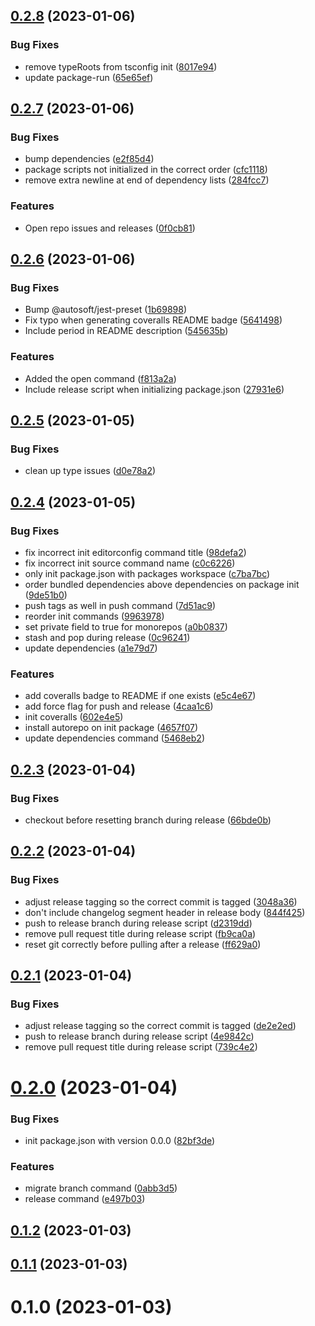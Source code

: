 ## [0.2.8](https://github.com/autosoftoss/autorepo-api/compare/v0.2.7...v0.2.8) (2023-01-06)


### Bug Fixes

* remove typeRoots from tsconfig init ([8017e94](https://github.com/autosoftoss/autorepo-api/commit/8017e94be3812ad2ea58af23fc03f78f27f9859a))
* update package-run ([65e65ef](https://github.com/autosoftoss/autorepo-api/commit/65e65efc5237ebb775d5b20902cddb6827903d84))



## [0.2.7](https://github.com/autosoftoss/autorepo-api/compare/v0.2.6...v0.2.7) (2023-01-06)


### Bug Fixes

* bump dependencies ([e2f85d4](https://github.com/autosoftoss/autorepo-api/commit/e2f85d4e26f6d1aba8c2a1d1da8bd761762987dc))
* package scripts not initialized in the correct order ([cfc1118](https://github.com/autosoftoss/autorepo-api/commit/cfc1118ae5e8757a068e079e3f2f6baecee3ad75))
* remove extra newline at end of dependency lists ([284fcc7](https://github.com/autosoftoss/autorepo-api/commit/284fcc7525cd19c95379b3e4b078fe565e678663))


### Features

* Open repo issues and releases ([0f0cb81](https://github.com/autosoftoss/autorepo-api/commit/0f0cb8125959cdfe53e5c265819898a3847935c3))



## [0.2.6](https://github.com/autosoftoss/autorepo-api/compare/v0.2.5...v0.2.6) (2023-01-06)


### Bug Fixes

* Bump @autosoft/jest-preset ([1b69898](https://github.com/autosoftoss/autorepo-api/commit/1b6989878ce30ace92049091af044506bb355779))
* Fix typo when generating coveralls README badge ([5641498](https://github.com/autosoftoss/autorepo-api/commit/56414984ab13d9c2b40f61f6fb80ddbbf1a5c45c))
* Include period in README description ([545635b](https://github.com/autosoftoss/autorepo-api/commit/545635b3156001adf45f8f20feab8685bac97326))


### Features

* Added the open command ([f813a2a](https://github.com/autosoftoss/autorepo-api/commit/f813a2aee30637908faf30b70c8a43eafd29830f))
* Include release script when initializing package.json ([27931e6](https://github.com/autosoftoss/autorepo-api/commit/27931e6690156718abefc21a2a63ed4a603af479))



## [0.2.5](https://github.com/autosoftoss/autorepo-api/compare/v0.2.4...v0.2.5) (2023-01-05)


### Bug Fixes

* clean up type issues ([d0e78a2](https://github.com/autosoftoss/autorepo-api/commit/d0e78a2fd4945c40675feea5f8360c0d036700b9))



## [0.2.4](https://github.com/autosoftoss/autorepo-api/compare/v0.2.3...v0.2.4) (2023-01-05)


### Bug Fixes

* fix incorrect init editorconfig command title ([98defa2](https://github.com/autosoftoss/autorepo-api/commit/98defa249a4dc205c8ef16c9905d3baf40841328))
* fix incorrect init source command name ([c0c6226](https://github.com/autosoftoss/autorepo-api/commit/c0c6226d72640871134922b4b48946f283508c41))
* only init package.json with packages workspace ([c7ba7bc](https://github.com/autosoftoss/autorepo-api/commit/c7ba7bce6d99392d53548f7d21d37f5aac724962))
* order bundled dependencies above dependencies on package init ([9de51b0](https://github.com/autosoftoss/autorepo-api/commit/9de51b0b277d9c18d73b5c71dcf4e2f55ea9cf08))
* push tags as well in push command ([7d51ac9](https://github.com/autosoftoss/autorepo-api/commit/7d51ac9779c96f4af66afb5f3aa35f98964cc526))
* reorder init commands ([9963978](https://github.com/autosoftoss/autorepo-api/commit/9963978d86dacef0481f52cacb8785056d51a3c6))
* set private field to true for monorepos ([a0b0837](https://github.com/autosoftoss/autorepo-api/commit/a0b0837f5090e0d171f3edb039fbb6f9b122bc91))
* stash and pop during release ([0c96241](https://github.com/autosoftoss/autorepo-api/commit/0c962416fea6337f7b867b9a9a4ee89915bec03d))
* update dependencies ([a1e79d7](https://github.com/autosoftoss/autorepo-api/commit/a1e79d7fd60d774650625f9b75b79c2920341f2c))


### Features

* add coveralls badge to README if one exists ([e5c4e67](https://github.com/autosoftoss/autorepo-api/commit/e5c4e67d3388e56ee4d01fca59b4dcf48cc4516e))
* add force flag for push and release ([4caa1c6](https://github.com/autosoftoss/autorepo-api/commit/4caa1c6bb608abe4ad2c4370f7b84b0ec8d82f05))
* init coveralls ([602e4e5](https://github.com/autosoftoss/autorepo-api/commit/602e4e5a84964acc14d84ac3f27830db880331e0))
* install autorepo on init package ([4657f07](https://github.com/autosoftoss/autorepo-api/commit/4657f0770b66d0ea403d1a690a798c18f3d057d5))
* update dependencies command ([5468eb2](https://github.com/autosoftoss/autorepo-api/commit/5468eb20a77323b54dbb982d51fe1a99711d6bb4))



## [0.2.3](https://github.com/autosoftoss/autorepo-api/compare/v0.2.2...v0.2.3) (2023-01-04)


### Bug Fixes

* checkout before resetting branch during release ([66bde0b](https://github.com/autosoftoss/autorepo-api/commit/66bde0bca708668f7f261897a97b31849a7115dc))



## [0.2.2](https://github.com/autosoftoss/autorepo-api/compare/v0.2.0...v0.2.2) (2023-01-04)


### Bug Fixes

* adjust release tagging so the correct commit is tagged ([3048a36](https://github.com/autosoftoss/autorepo-api/commit/3048a360d0d7a17f116b7141a2e2bf64e869cd79))
* don't include changelog segment header in release body ([844f425](https://github.com/autosoftoss/autorepo-api/commit/844f4251939899f56eedeb7397889607541e1cc9))
* push to release branch during release script ([d2319dd](https://github.com/autosoftoss/autorepo-api/commit/d2319dd1d9191c753345313a6c3fc179dad26981))
* remove pull request title during release script ([fb9ca0a](https://github.com/autosoftoss/autorepo-api/commit/fb9ca0a88b8c7559c48d67f12b8fdb69264dfb0d))
* reset git correctly before pulling after a release ([ff629a0](https://github.com/autosoftoss/autorepo-api/commit/ff629a01317ce77ea7c229a8034b7781af964602))



## [0.2.1](https://github.com/autosoftoss/autorepo-api/compare/v0.2.0...v0.2.1) (2023-01-04)


### Bug Fixes

* adjust release tagging so the correct commit is tagged ([de2e2ed](https://github.com/autosoftoss/autorepo-api/commit/de2e2ed5186c80b48a515c0a2d6d0bda351ffc35))
* push to release branch during release script ([4e9842c](https://github.com/autosoftoss/autorepo-api/commit/4e9842c281aa9736d0c8a45187857df33874ea52))
* remove pull request title during release script ([739c4e2](https://github.com/autosoftoss/autorepo-api/commit/739c4e234709254287c3ea675d6a4d832c50be5b))



# [0.2.0](https://github.com/autosoftoss/autorepo-api/compare/0.1.2...0.2.0) (2023-01-04)


### Bug Fixes

* init package.json with version 0.0.0 ([82bf3de](https://github.com/autosoftoss/autorepo-api/commit/82bf3de51cbeb08c8791c0ce212078f183cc3bee))


### Features

* migrate branch command ([0abb3d5](https://github.com/autosoftoss/autorepo-api/commit/0abb3d5e0209ad950fd9f4f44a21bb3c6a2033f9))
* release command ([e497b03](https://github.com/autosoftoss/autorepo-api/commit/e497b031e1605eb1985d0597ef13d0a8a6b154c6))



## [0.1.2](https://github.com/autosoftoss/autorepo-api/compare/0.1.1...0.1.2) (2023-01-03)



## [0.1.1](https://github.com/autosoftoss/autorepo-api/compare/0.1.0...0.1.1) (2023-01-03)



# 0.1.0 (2023-01-03)



